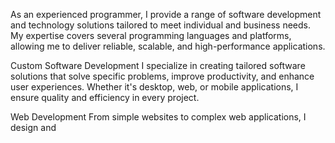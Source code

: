 



As an experienced programmer, I provide a range of software development and technology solutions tailored to meet individual and business needs. My expertise covers several programming languages and platforms, allowing me to deliver reliable, scalable, and high-performance applications.

Custom Software Development
I specialize in creating tailored software solutions that solve specific problems, improve productivity, and enhance user experiences. Whether it's desktop, web, or mobile applications, I ensure quality and efficiency in every project.

Web Development
From simple websites to complex web applications, I design and
